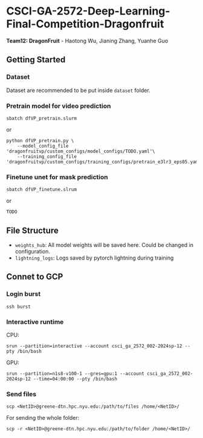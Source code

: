 # CSCI-GA-2572-Deep-Learning-Final-Competition-Dragonfruit

**Team12: DragonFruit** - Haotong Wu, Jianing Zhang, Yuanhe Guo

## Getting Started
### Dataset
Dataset are recommended to be put inside `dataset` folder.

### Pretrain model for video prediction
```
sbatch dfVP_pretrain.slurm
```
or 
```
python dfVP_pretrain.py \
    --model_config_file 'dragonfruitvp/custom_configs/model_configs/TODO.yaml'\
    --training_config_file 'dragonfruitvp/custom_configs/training_configs/pretrain_e3lr3_eps05.yaml'
```

### Finetune unet for mask prediction
```
sbatch dfVP_finetune.slrum
```
or
```
TODO
```

## File Structure
- `weights_hub`: All model weights will be saved here. Could be changed in configuration.
- `lightning_logs`: Logs saved by pytorch lightning during training

## Connet to GCP
### Login burst
```
ssh burst
```
### Interactive runtime
CPU:
```
srun --partition=interactive --account csci_ga_2572_002-2024sp-12 --pty /bin/bash
```
GPU:
```
srun --partition=n1s8-v100-1 --gres=gpu:1 --account csci_ga_2572_002-2024sp-12 --time=04:00:00 --pty /bin/bash
```
### Send files
```
scp <NetID>@greene-dtn.hpc.nyu.edu:/path/to/files /home/<NetID>/
```
For sending the whole folder:
```
scp -r <NetID>@greene-dtn.hpc.nyu.edu:/path/to/folder /home/<NetID>/